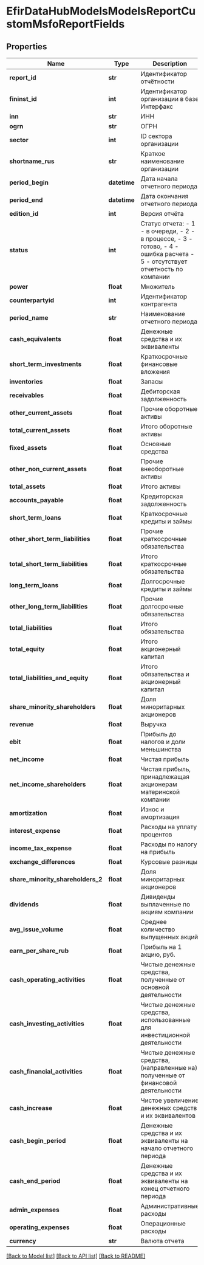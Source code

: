 # EfirDataHubModelsModelsReportCustomMsfoReportFields

## Properties
Name | Type | Description | Notes
------------ | ------------- | ------------- | -------------
**report_id** | **str** | Идентификатор отчётности | [optional] 
**fininst_id** | **int** | Идентификатор организации в базе Интерфакс | [optional] 
**inn** | **str** | ИНН | [optional] 
**ogrn** | **str** | ОГРН | [optional] 
**sector** | **int** | ID сектора организации | [optional] 
**shortname_rus** | **str** | Краткое наименование организации | [optional] 
**period_begin** | **datetime** | Дата начала отчетного периода | [optional] 
**period_end** | **datetime** | Дата окончания отчетного периода | [optional] 
**edition_id** | **int** | Версия отчёта | [optional] 
**status** | **int** | Статус отчета:  - 1 - в очереди,  - 2 - в процессе,  - 3 - готово,  - 4 - ошибка расчета  - 5 - отсутствует отчетность по компании | [optional] 
**power** | **float** | Множитель | [optional] 
**counterpartyid** | **int** | Идентификатор контрагента | [optional] 
**period_name** | **str** | Наименование отчетного периода | [optional] 
**cash_equivalents** | **float** | Денежные средства и их эквиваленты | [optional] 
**short_term_investments** | **float** | Краткосрочные финансовые вложения | [optional] 
**inventories** | **float** | Запасы | [optional] 
**receivables** | **float** | Дебиторская задолженность | [optional] 
**other_current_assets** | **float** | Прочие оборотные активы | [optional] 
**total_current_assets** | **float** | Итого оборотные активы | [optional] 
**fixed_assets** | **float** | Основные средства | [optional] 
**other_non_current_assets** | **float** | Прочие внеоборотные активы | [optional] 
**total_assets** | **float** | Итого активы | [optional] 
**accounts_payable** | **float** | Кредиторская задолженность | [optional] 
**short_term_loans** | **float** | Краткосрочные кредиты и займы | [optional] 
**other_short_term_liabilities** | **float** | Прочие краткосрочные обязательства | [optional] 
**total_short_term_liabilities** | **float** | Итого краткосрочные обязательства | [optional] 
**long_term_loans** | **float** | Долгосрочные кредиты и займы | [optional] 
**other_long_term_liabilities** | **float** | Прочие долгосрочные обязательства | [optional] 
**total_liabilities** | **float** | Итого обязательства | [optional] 
**total_equity** | **float** | Итого акционерный капитал | [optional] 
**total_liabilities_and_equity** | **float** | Итого обязательства и акционерный капитал | [optional] 
**share_minority_shareholders** | **float** | Доля миноритарных акционеров | [optional] 
**revenue** | **float** | Выручка | [optional] 
**ebit** | **float** | Прибыль до налогов и доли меньшинства | [optional] 
**net_income** | **float** | Чистая прибыль | [optional] 
**net_income_shareholders** | **float** | Чистая прибыль, принадлежащая акционерам материнской компании | [optional] 
**amortization** | **float** | Износ и амортизация | [optional] 
**interest_expense** | **float** | Расходы на уплату процентов | [optional] 
**income_tax_expense** | **float** | Расходы по налогу на прибыль | [optional] 
**exchange_differences** | **float** | Курсовые разницы | [optional] 
**share_minority_shareholders_2** | **float** | Доля миноритарных акционеров | [optional] 
**dividends** | **float** | Дивиденды выплаченные по акциям компании | [optional] 
**avg_issue_volume** | **float** | Среднее количество выпущенных акций | [optional] 
**earn_per_share_rub** | **float** | Прибыль на 1 акцию, руб. | [optional] 
**cash_operating_activities** | **float** | Чистые денежные средства, полученные от основной деятельности | [optional] 
**cash_investing_activities** | **float** | Чистые денежные средства, использованные для инвестиционной деятельности | [optional] 
**cash_financial_activities** | **float** | Чистые денежные средства, (направленные на) полученные от финансовой деятельности | [optional] 
**cash_increase** | **float** | Чистое увеличение денежных средств и их эквивалентов | [optional] 
**cash_begin_period** | **float** | Денежные средства и их эквиваленты на начало отчетного периода | [optional] 
**cash_end_period** | **float** | Денежные средства и их эквиваленты на конец отчетного периода | [optional] 
**admin_expenses** | **float** | Административные расходы | [optional] 
**operating_expenses** | **float** | Операционные расходы | [optional] 
**currency** | **str** | Валюта отчета | [optional] 

[[Back to Model list]](../README.md#documentation-for-models) [[Back to API list]](../README.md#documentation-for-api-endpoints) [[Back to README]](../README.md)

